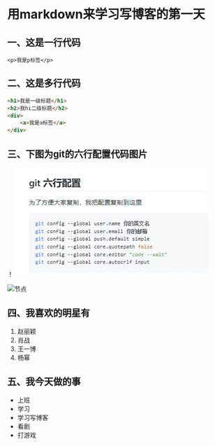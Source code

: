 # 用markdown来学习写博客的第一天
## 一、这是一行代码
    <p>我是p标签</p>
## 二、这是多行代码
~~~html
<h1>我是一级标题</h1>
<h2>我hi二级标题</h2>
<div>
    <a>我是a标签</a>
</div>
~~~
## 三、下图为git的六行配置代码图片
！<img src="./images/1.png" >

![节点](https://gimg2.baidu.com/image_search/src=http%3A%2F%2Fi1.chexun.net%2Fimages%2F2020%2F1118%2F48401%2Fnews_0_0_12666D675592B42B573DAD021B1EDF2C.jpg&refer=http%3A%2F%2Fi1.chexun.net&app=2002&size=f9999,10000&q=a80&n=0&g=0n&fmt=jpeg?sec=1642944702&t=ab3a78a62debb4674d8d098f70cda43a)
      

## 四、我喜欢的明星有
1. 赵丽颖
2. 肖战
3. 王一博
4. 杨幂
## 五、我今天做的事
- 上班
- 学习
- 学习写博客
- 看剧
- 打游戏